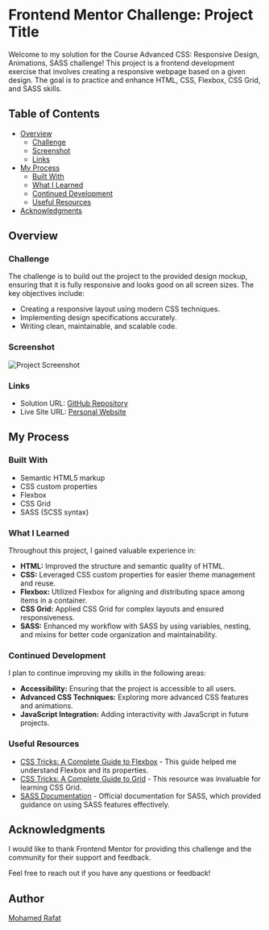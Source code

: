 # Frontend Mentor Challenge: Project Title

Welcome to my solution for the Course Advanced CSS: Responsive Design, Animations, SASS challenge! This project is a frontend development exercise that involves creating a responsive webpage based on a given design. The goal is to practice and enhance HTML, CSS, Flexbox, CSS Grid, and SASS skills.

## Table of Contents

- [Overview](#overview)
  - [Challenge](#challenge)
  - [Screenshot](#screenshot)
  - [Links](#links)
- [My Process](#my-process)
  - [Built With](#built-with)
  - [What I Learned](#what-i-learned)
  - [Continued Development](#continued-development)
  - [Useful Resources](#useful-resources)
- [Acknowledgments](#acknowledgments)

## Overview

### Challenge

The challenge is to build out the project to the provided design mockup, ensuring that it is fully responsive and looks good on all screen sizes. The key objectives include:

- Creating a responsive layout using modern CSS techniques.
- Implementing design specifications accurately.
- Writing clean, maintainable, and scalable code.

### Screenshot

![Project Screenshot](Screenshot.png)

### Links

- Solution URL: [GitHub Repository](https://github.com/MohamedRafatabotaleb/personal-website#solution-url)
- Live Site URL: [Personal Website](https://mohamedrafatabotaleb.github.io/personal_website/#live-site-url)

## My Process

### Built With

- Semantic HTML5 markup
- CSS custom properties
- Flexbox
- CSS Grid
- SASS (SCSS syntax)

### What I Learned

Throughout this project, I gained valuable experience in:

- **HTML:** Improved the structure and semantic quality of HTML.
- **CSS:** Leveraged CSS custom properties for easier theme management and reuse.
- **Flexbox:** Utilized Flexbox for aligning and distributing space among items in a container.
- **CSS Grid:** Applied CSS Grid for complex layouts and ensured responsiveness.
- **SASS:** Enhanced my workflow with SASS by using variables, nesting, and mixins for better code organization and maintainability.

### Continued Development

I plan to continue improving my skills in the following areas:

- **Accessibility:** Ensuring that the project is accessible to all users.
- **Advanced CSS Techniques:** Exploring more advanced CSS features and animations.
- **JavaScript Integration:** Adding interactivity with JavaScript in future projects.

### Useful Resources

- [CSS Tricks: A Complete Guide to Flexbox](https://css-tricks.com/snippets/css/a-guide-to-flexbox/) - This guide helped me understand Flexbox and its properties.
- [CSS Tricks: A Complete Guide to Grid](https://css-tricks.com/snippets/css/complete-guide-grid/) - This resource was invaluable for learning CSS Grid.
- [SASS Documentation](https://sass-lang.com/documentation) - Official documentation for SASS, which provided guidance on using SASS features effectively.

## Acknowledgments

I would like to thank Frontend Mentor for providing this challenge and the community for their support and feedback.

Feel free to reach out if you have any questions or feedback!

## Author
[Mohamed Rafat](https://github.com/MohamedRafatabotaleb)
